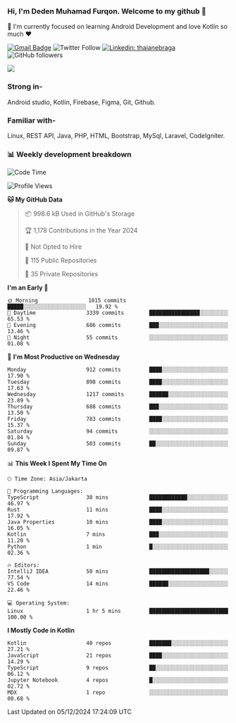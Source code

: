 ### Hi, I'm Deden Muhamad Furqon. Welcome to my github 👋

<!--
**furqoncreative/furqoncreative** is a ✨ _special_ ✨ repository because its `README.md` (this file) appears on your GitHub profile.

Here are some ideas to get you started:

- 🔭 I’m currently working on ...
- 👯 I’m looking to collaborate on ...
- 🤔 I’m looking for help with ...
- 💬 Ask me about ...
- 📫 How to reach me: ...
- 😄 Pronouns: ...
- ⚡ Fun fact: ...
-->

  🌱 I'm currently focused on learning Android Development and love Kotlin so much ❤ 

[![Gmail Badge](https://img.shields.io/badge/-furqoncreative24@gmail.com-c14438?style=flat-square&logo=Gmail&logoColor=white&link=mailto:furqoncreative24@gmail.com)](mailto:furqoncreative24@gmail.com)
![Twitter Follow](https://img.shields.io/twitter/follow/furqoncreative?label=Follow)
[![Linkedin: thaianebraga](https://img.shields.io/badge/-Deden_Muhamad_Furqon-blue?style=flat-square&logo=Linkedin&logoColor=white&link=https://www.linkedin.com/in/anmol-p-singh/)](https://www.linkedin.com/in/furqoncreative/)
![GitHub followers](https://img.shields.io/github/followers/furqoncreative?label=Follow&style=social)

<img src="https://github-readme-stats.sera5-dev.vercel.app/api?username=furqoncreative&hide=stars&show_icons=true&count_private=true&include_all_commits=true&title_color=#008080&icon_color=#008080&hide_border=true" width="">

### Strong in-

Android studio, Kotlin, Firebase, Figma, Git, Github.

### Familiar with-
Linux, REST API, Java, PHP, HTML, Bootstrap, MySql, Laravel, CodeIgniter.

### 📊 Weekly development breakdown

<!--START_SECTION:waka-->
![Code Time](http://img.shields.io/badge/Code%20Time-2%2C720%20hrs%2022%20mins-blue)

![Profile Views](http://img.shields.io/badge/Profile%20Views-0-blue)

**🐱 My GitHub Data** 

> 📦 998.6 kB Used in GitHub's Storage 
 > 
> 🏆 1,178 Contributions in the Year 2024
 > 
> 🚫 Not Opted to Hire
 > 
> 📜 115 Public Repositories 
 > 
> 🔑 35 Private Repositories 
 > 
**I'm an Early 🐤** 

```text
🌞 Morning                1015 commits        █████░░░░░░░░░░░░░░░░░░░░   19.92 % 
🌆 Daytime                3339 commits        ████████████████░░░░░░░░░   65.53 % 
🌃 Evening                686 commits         ███░░░░░░░░░░░░░░░░░░░░░░   13.46 % 
🌙 Night                  55 commits          ░░░░░░░░░░░░░░░░░░░░░░░░░   01.08 % 
```
📅 **I'm Most Productive on Wednesday** 

```text
Monday                   912 commits         ████░░░░░░░░░░░░░░░░░░░░░   17.90 % 
Tuesday                  898 commits         ████░░░░░░░░░░░░░░░░░░░░░   17.63 % 
Wednesday                1217 commits        ██████░░░░░░░░░░░░░░░░░░░   23.89 % 
Thursday                 688 commits         ███░░░░░░░░░░░░░░░░░░░░░░   13.50 % 
Friday                   783 commits         ████░░░░░░░░░░░░░░░░░░░░░   15.37 % 
Saturday                 94 commits          ░░░░░░░░░░░░░░░░░░░░░░░░░   01.84 % 
Sunday                   503 commits         ██░░░░░░░░░░░░░░░░░░░░░░░   09.87 % 
```


📊 **This Week I Spent My Time On** 

```text
🕑︎ Time Zone: Asia/Jakarta

💬 Programming Languages: 
TypeScript               30 mins             ████████████░░░░░░░░░░░░░   46.97 % 
Rust                     11 mins             ████░░░░░░░░░░░░░░░░░░░░░   17.92 % 
Java Properties          10 mins             ████░░░░░░░░░░░░░░░░░░░░░   16.05 % 
Kotlin                   7 mins              ███░░░░░░░░░░░░░░░░░░░░░░   11.20 % 
Python                   1 min               █░░░░░░░░░░░░░░░░░░░░░░░░   02.36 % 

🔥 Editors: 
IntelliJ IDEA            50 mins             ███████████████████░░░░░░   77.54 % 
VS Code                  14 mins             ██████░░░░░░░░░░░░░░░░░░░   22.46 % 

💻 Operating System: 
Linux                    1 hr 5 mins         █████████████████████████   100.00 % 
```

**I Mostly Code in Kotlin** 

```text
Kotlin                   40 repos            ███████░░░░░░░░░░░░░░░░░░   27.21 % 
JavaScript               21 repos            ████░░░░░░░░░░░░░░░░░░░░░   14.29 % 
TypeScript               9 repos             ██░░░░░░░░░░░░░░░░░░░░░░░   06.12 % 
Jupyter Notebook         4 repos             █░░░░░░░░░░░░░░░░░░░░░░░░   02.72 % 
MDX                      1 repo              ░░░░░░░░░░░░░░░░░░░░░░░░░   00.68 % 
```




 Last Updated on 05/12/2024 17:24:09 UTC
<!--END_SECTION:waka-->
